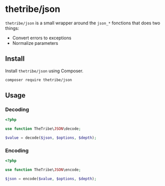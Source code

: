 thetribe/json
====

`thetribe/json` is a small wrapper around the `json_*` fonctions that does two things:
 - Convert errors to exceptions
 - Normalize parameters

Install
-------

Install `thetribe/json` using Composer.

```bash
composer require thetribe/json
```

Usage
-----

### Decoding

```php
<?php

use function TheTribe\JSON\decode;

$value = decode($json, $options, $depth);
```

### Encoding

```php
<?php

use function TheTribe\JSON\encode;

$json = encode($value, $options, $depth);
```
